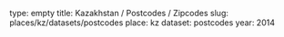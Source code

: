 type: empty
title: Kazakhstan / Postcodes / Zipcodes
slug: places/kz/datasets/postcodes
place: kz
dataset: postcodes
year: 2014
